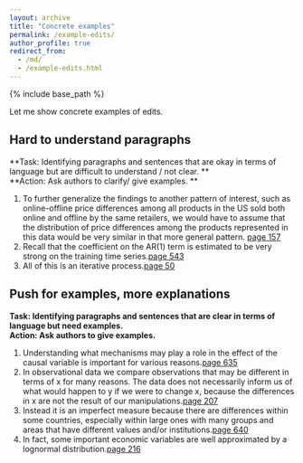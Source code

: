 ```yaml
---
layout: archive
title: "Concrete examples"
permalink: /example-edits/
author_profile: true
redirect_from:
  - /md/
  - /example-edits.html
---
```


{% include base_path %}

Let me show concrete examples of edits.


## Hard to understand paragraphs

**Task: Identifying paragraphs and sentences that are okay in terms of language but are difficult to understand / not clear. **   
**Action: Ask authors to clarify/ give examples. **  

1. To further generalize the findings to another pattern of interest, such as online-offline price differences among all products in the US sold both online and offline by the same retailers, we would have to assume that the distribution of price differences among the products represented in this data would be very similar in that more general pattern. [page 157](/scans/e1.png)  
2. Recall that the coefficient on the AR(1) term is estimated to be very strong on the training time series.[page 543](/scans/e1.png)   
3. All of this is an iterative process.[page 50](/scans/e1.png)   

## Push for examples, more explanations 

**Task: Identifying paragraphs and sentences that are clear in terms of language but need examples.**    
**Action: Ask authors to give examples.**   


1. Understanding what mechanisms may play a role in the effect of the causal variable is important for various reasons.[page 635](/scans/e1.png)   
2. In observational data we compare observations that may be different in terms of x for many reasons. The data does not necessarily inform us of what would happen to y if we were to change x, because the differences in x are not the result of our manipulations.[page 207](/scans/e1.png)  
3. Instead it is an imperfect measure because there are differences within some countries, especially within large ones with many groups and areas that have different values and/or institutions.[page 640](/scans/e1.png)      
4. In fact, some important economic variables are well approximated by a lognormal distribution.[page 216](/scans/e1.png)  

